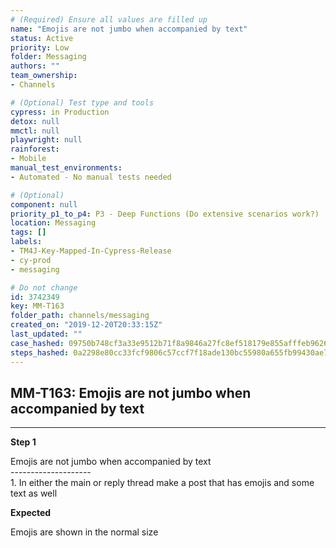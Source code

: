 ```yaml
---
# (Required) Ensure all values are filled up
name: "Emojis are not jumbo when accompanied by text"
status: Active
priority: Low
folder: Messaging
authors: ""
team_ownership: 
- Channels

# (Optional) Test type and tools
cypress: in Production
detox: null
mmctl: null
playwright: null
rainforest: 
- Mobile
manual_test_environments: 
- Automated - No manual tests needed

# (Optional)
component: null
priority_p1_to_p4: P3 - Deep Functions (Do extensive scenarios work?)
location: Messaging
tags: []
labels: 
- TM4J-Key-Mapped-In-Cypress-Release
- cy-prod
- messaging

# Do not change
id: 3742349
key: MM-T163
folder_path: channels/messaging
created_on: "2019-12-20T20:33:15Z"
last_updated: ""
case_hashed: 09750b748cf3a33e9512b71f8a9846a27fc8ef518179e855afffeb9626a88e058e0622cf225b026e876d6b6d3990c9e3
steps_hashed: 0a2298e80cc33fcf9806c57ccf7f18ade130bc55980a655fb99430ae7f461061b61ef6fa4e87d6bdef029abb79dcce29
---
```


## MM-T163: Emojis are not jumbo when accompanied by text

---

**Step 1**

Emojis are not jumbo when accompanied by text\
\--------------------\
1\. In either the main or reply thread make a post that has emojis and some text as well

**Expected**

Emojis are shown in the normal size
